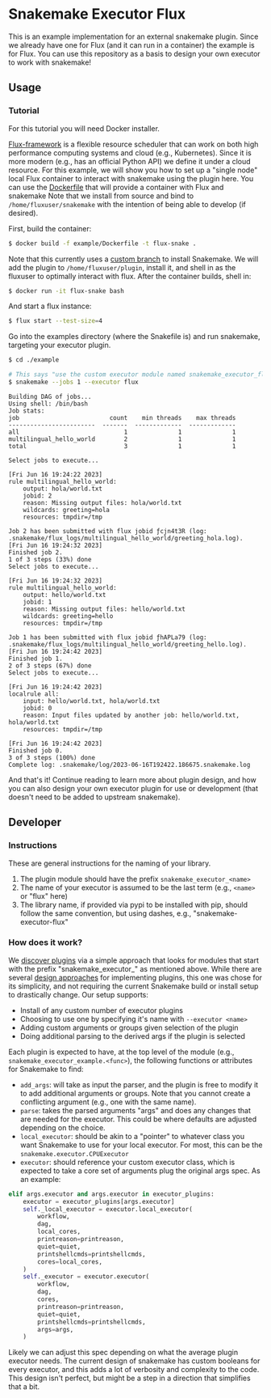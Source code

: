 # Snakemake Executor Flux

This is an example implementation for an external snakemake plugin.
Since we already have one for Flux (and it can run in a container) the example
is for Flux. You can use this repository as a basis to design your own executor to work
with snakemake!

## Usage

### Tutorial

For this tutorial you will need Docker installer.

[Flux-framework](https://flux-framework.org/) is a flexible resource scheduler that can work on both high performance computing systems and cloud (e.g., Kubernetes).
Since it is more modern (e.g., has an official Python API) we define it under a cloud resource. For this example, we will show you how to set up a "single node" local
Flux container to interact with snakemake using the plugin here. You can use the [Dockerfile](examples/Dockerfile) that will provide a container with Flux and snakemake
Note that we install from source and bind to `/home/fluxuser/snakemake` with the intention of being able to develop (if desired).

First, build the container:

```bash
$ docker build -f example/Dockerfile -t flux-snake .
```

Note that this currently uses a [custom branch](https://github.com/vsoch/snakemake/tree/add/executor-plugins) to install Snakemake.
We will add the plugin to `/home/fluxuser/plugin`, install it, and shell in as the fluxuser to optimally interact with flux.
After the container builds, shell in:

```bash
$ docker run -it flux-snake bash
```

And start a flux instance:

```bash
$ flux start --test-size=4
```

Go into the examples directory (where the Snakefile is) and run snakemake, targeting your executor plugin.

```bash
$ cd ./example

# This says "use the custom executor module named snakemake_executor_flux"
$ snakemake --jobs 1 --executor flux
```
```console
Building DAG of jobs...
Using shell: /bin/bash
Job stats:
job                         count    min threads    max threads
------------------------  -------  -------------  -------------
all                             1              1              1
multilingual_hello_world        2              1              1
total                           3              1              1

Select jobs to execute...

[Fri Jun 16 19:24:22 2023]
rule multilingual_hello_world:
    output: hola/world.txt
    jobid: 2
    reason: Missing output files: hola/world.txt
    wildcards: greeting=hola
    resources: tmpdir=/tmp

Job 2 has been submitted with flux jobid ƒcjn4t3R (log: .snakemake/flux_logs/multilingual_hello_world/greeting_hola.log).
[Fri Jun 16 19:24:32 2023]
Finished job 2.
1 of 3 steps (33%) done
Select jobs to execute...

[Fri Jun 16 19:24:32 2023]
rule multilingual_hello_world:
    output: hello/world.txt
    jobid: 1
    reason: Missing output files: hello/world.txt
    wildcards: greeting=hello
    resources: tmpdir=/tmp

Job 1 has been submitted with flux jobid ƒhAPLa79 (log: .snakemake/flux_logs/multilingual_hello_world/greeting_hello.log).
[Fri Jun 16 19:24:42 2023]
Finished job 1.
2 of 3 steps (67%) done
Select jobs to execute...

[Fri Jun 16 19:24:42 2023]
localrule all:
    input: hello/world.txt, hola/world.txt
    jobid: 0
    reason: Input files updated by another job: hello/world.txt, hola/world.txt
    resources: tmpdir=/tmp

[Fri Jun 16 19:24:42 2023]
Finished job 0.
3 of 3 steps (100%) done
Complete log: .snakemake/log/2023-06-16T192422.186675.snakemake.log
```

And that's it! Continue reading to learn more about plugin design, and how you can also design your own executor
plugin for use or development (that doesn't need to be added to upstream snakemake).

## Developer

### Instructions

These are general instructions for the naming of your library.

1. The plugin module should have the prefix `snakemake_executor_<name>`
2. The name of your executor is assumed to be the last term (e.g., `<name>` or "flux" here)
3. The library name, if provided via pypi to be installed with pip, should follow the same convention, but using dashes, e.g., "snakemake-executor-flux"

### How does it work?

We [discover plugins](https://github.com/vsoch/snakemake/blob/add/executor-plugins/snakemake/plugins.py) via a simple approach
that looks for modules that start with the prefix "snakemake_executor_<name>" as mentioned above.
While there are several [design approaches](https://packaging.python.org/en/latest/guides/creating-and-discovering-plugins/)
for implementing plugins, this one was chose for its simplicity, and not requiring the current Snakemake build or install
setup to drastically change. Our setup supports:

 - Install of any custom number of executor plugins
 - Choosing to use one by specifying it's name with `--executor <name>`
 - Adding custom arguments or groups given selection of the plugin
 - Doing additional parsing to the derived args if the plugin is selected

Each plugin is expected to have, at the top level of the module (e.g., `snakemake_executor_example.<func>`), the following functions or attributes for Snakemake to find:

 - `add_args`: will take as input the parser, and the plugin is free to modify it to add additional arguments or groups. Note that you cannot create a conflicting argument (e.g., one with the same name).
 - `parse`: takes the parsed arguments "args" and does any changes that are needed for the executor. This could be where defaults are adjusted depending on the choice.
 - `local_executor`: should be akin to a "pointer" to whatever class you want Snakemake to use for your local executor. For most, this can be the `snakemake.executor.CPUExecutor`
 - `executor`: should reference your custom executor class, which is expected to take a core set of arguments plug the original args spec. As an example:

```python
elif args.executor and args.executor in executor_plugins:
    executor = executor_plugins[args.executor]
    self._local_executor = executor.local_executor(
        workflow,
        dag,
        local_cores,
        printreason=printreason,
        quiet=quiet,
        printshellcmds=printshellcmds,
        cores=local_cores,
    )
    self._executor = executor.executor(
        workflow,
        dag,
        cores,
        printreason=printreason,
        quiet=quiet,
        printshellcmds=printshellcmds,
        args=args,
    )
```

Likely we can adjust this spec depending on what the average plugin executor needs. The current design of snakemake
has custom booleans for every executor, and this adds a lot of verbosity and complexity to the code. This design
isn't perfect, but might be a step in a direction that simplifies that a bit.
